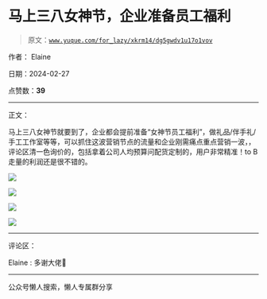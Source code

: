 # 马上三八女神节，企业准备员工福利

> 原文：[`www.yuque.com/for_lazy/xkrm14/dg5gwdv1u17o1vov`](https://www.yuque.com/for_lazy/xkrm14/dg5gwdv1u17o1vov)

作者： Elaine

日期：2024-02-27

点赞数：**39**

* * *

正文：

马上三八女神节就要到了，企业都会提前准备“女神节员工福利”，做礼品/伴手礼/手工工作室等等，可以抓住这波营销节点的流量和企业刚需痛点重点营销一波，，评论区清一色询价的，包括拿着公司人均预算问配货定制的，用户非常精准！to
B 走量的利润还是很不错的。

![](img/439bf3cd3d3ed492cbb310e76635cdf8.png)

![](img/c52cfa873d6ea4328314d096ff2de399.png)

![](img/3c4aa885fbfc1d65453cab51214996b9.png)

![](img/fc1d48f7d568ac894ac237c99637d566.png)

* * *

评论区：

Elaine : 多谢大佬🌹

* * *

公众号懒人搜索，懒人专属群分享